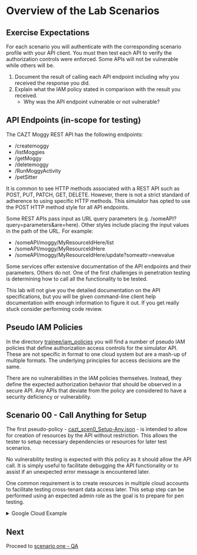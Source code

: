# Overview of the Lab Scenarios

## Exercise Expectations

For each scenario you will authenticate with the corresponding scenario profile with your API client. You must then test each API to verify the authorization controls were enforced. Some APIs will not be vulnerable while others will be.

1. Document the result of calling each API endpoint including why you received the response you did.
1. Explain what the IAM policy stated in comparison with the result you received.
   * Why was the API endpoint vulnerable or not vulnerable?

## API Endpoints (in-scope for testing)

The CAZT Moggy REST API has the following endpoints:
* /createmoggy
* /listMoggies
* /getMoggy
* /deletemoggy
* /RunMoggyActivity
* /petSitter

It is common to see HTTP methods associated with a REST API such as POST, PUT, PATCH, GET, DELETE. However, there is not a strict standard of adherence to using specific HTTP methods. This simulator has opted to use the POST HTTP method style for all API endpoints.

Some REST APIs pass input as URL query parameters (e.g. /someAPI?query=parameters&are=here). Other styles include placing the input values in the path of the URL. For example:
* /someAPI/moggy/MyResourceIdHere/list
* /someAPI/moggy/MyResourceIdHere
* /someAPI/moggy/MyResourceIdHere/update?someattr=newvalue

Some services offer extensive documentation of the API endpoints and their parameters. Others do not. One of the first challenges in penetration testing is determining how to call all the functionality to be tested.

This lab will not give you the detailed documentation on the API specifications, but you will be given command-line client help documentation with enough information to figure it out. If you get really stuck consider performing code review.

## Pseudo IAM Policies

In the directory [trainee/iam_policies](../../../trainee/iam_policies/) you will find a number of pseudo IAM policies that define authorization access controls for the simulator API. These are not specific in format to one cloud system but are a mash-up of multiple formats. The underlying principles for access decisions are the same.

There are no vulnerabilities in the IAM policies themselves. Instead, they define the expected authorization behavior that should be observed in a secure API. Any APIs that deviate from the policy are considered to have a security deficiency or vulnerability.

## Scenario 00 - Call Anything for Setup
The first pseudo-policy - [cazt_scen0_Setup-Any.json](../../../trainee/iam_policies/cazt_scen0_Setup-Any.json) - is intended to allow for creation of resources by the API without restriction. This allows the tester to setup necessary dependencies or resources for later test scenarios.

No vulnerability testing is expected with this policy as it should allow the API call. It is simply useful to facilitate debugging the API functionality or to assist if an unexpected error message is encountered later.

One common requirement is to create resources in multiple cloud accounts to facilitate testing cross-tenant data access later. This setup step can be performed using an expected admin role as the goal is to prepare for pen testing.


<details>
<summary>Google Cloud Example</summary>

```
# Observe that two resources are created in different tenant accounts

gcloud cazt create \
    --api-endpoint-overrides=https://cazt.gcloud.localtest.me:8443/uat \
    --account=cazt_scen1_QA_specific@000000001111 \
    --format json \
    --name=MyMoggy \
    --activity-log-object-storage=moggylitterbox-000000001111

gcloud cazt create \
    --api-endpoint-overrides=https://cazt.gcloud.localtest.me:8443/uat \
    --account=cazt_scen1_QA_specific@000000002222 \
    --format json \
    --name=NotMyMoggy \
    --activity-log-object-storage=moggylitterbox-000000002222
```

</details>

## Next

Proceed to [scenario one - QA](01-qa_specific.md)
